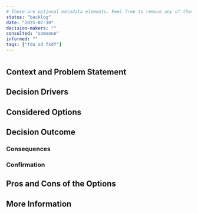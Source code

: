 ```yaml
---
# These are optional metadata elements. Feel free to remove any of them.
status: "backlog"
date: "2025-07-10"
decision-makers: ""
consulted: "someone"
informed: ""
tags: ["fda sd fsdf"]
---
```


#

## Context and Problem Statement

## Decision Drivers

## Considered Options

## Decision Outcome

### Consequences

### Confirmation

## Pros and Cons of the Options

## More Information